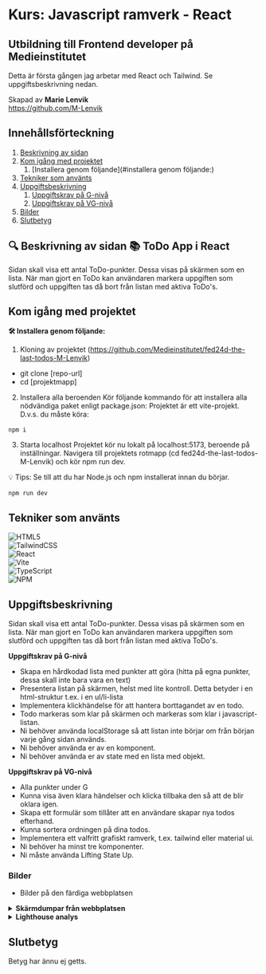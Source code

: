 # Kurs: Javascript ramverk - React

## Utbildning till Frontend developer på Medieinstitutet

Detta är första gången jag arbetar med React och Tailwind. Se uppgiftsbeskrivning nedan.

Skapad av **Marie Lenvik** <br> https://github.com/M-Lenvik

## Innehållsförteckning

1. [Beskrivning av sidan](#-beskrivning-av-sidan--todo-app-i-react)
2. [Kom igång med projektet](#kom-igång-med-projektet)
   1. [Installera genom följande](#installera genom följande:)
3. [Tekniker som använts](#tekniker-som-använts)
4. [Uppgiftsbeskrivning](#uppgiftsbeskrivning)
   1. [Uppgiftskrav på G-nivå](#uppgiftskrav-på-g-nivå)
   2. [Uppgiftskrav på VG-nivå](#uppgiftskrav-på-vg-nivå)
5. [Bilder](#bilder)
6. [Slutbetyg](#slutbetyg)

## 🔍 Beskrivning av sidan 📚 ToDo App i React

Sidan skall visa ett antal ToDo-punkter. Dessa visas på skärmen som en lista. När man gjort en ToDo kan användaren markera uppgiften som slutförd och uppgiften tas då bort från listan med aktiva ToDo's.

## Kom igång med projektet

**🛠️ Installera genom följande:**

1. Kloning av projektet
(https://github.com/Medieinstitutet/fed24d-the-last-todos-M-Lenvik)
- git clone [repo-url]
- cd [projektmapp]

2. Installera alla beroenden
Kör följande kommando för att installera alla nödvändiga paket enligt package.json:
Projektet är ett vite-projekt. D.v.s. du måste köra:

```shell
npm i
```

3. Starta localhost 
Projektet kör nu lokalt på localhost:5173, beroende på inställningar. Navigera till projektets rotmapp (cd fed24d-the-last-todos-M-Lenvik) och kör npm run dev.

💡 Tips: Se till att du har Node.js och npm installerat innan du börjar.

```shell
npm run dev
```

## Tekniker som använts
![HTML5](https://img.shields.io/badge/html5-%23E34F26.svg?style=for-the-badge&logo=html5&logoColor=white) <br>
![TailwindCSS](https://img.shields.io/badge/tailwindcss-%2338B2AC.svg?style=for-the-badge&logo=tailwind-css&logoColor=white) <br>
![React](https://img.shields.io/badge/react-%2320232a.svg?style=for-the-badge&logo=react&logoColor=%2361DAFB) <br>
![Vite](https://img.shields.io/badge/vite-%23646CFF.svg?style=for-the-badge&logo=vite&logoColor=white) <br>
![TypeScript](https://img.shields.io/badge/typescript-%23007ACC.svg?style=for-the-badge&logo=typescript&logoColor=white) <br>
![NPM](https://img.shields.io/badge/NPM-%23CB3837.svg?style=for-the-badge&logo=npm&logoColor=white)


## Uppgiftsbeskrivning
Sidan skall visa ett antal ToDo-punkter. Dessa visas på skärmen som en lista. När man gjort en ToDo kan användaren markera uppgiften som slutförd och uppgiften tas då bort från listan med aktiva ToDo's.

**Uppgiftskrav på G-nivå** <br>
- Skapa en hårdkodad lista med punkter att göra (hitta på egna punkter, dessa skall inte bara vara en text)
- Presentera listan på skärmen, helst med lite kontroll. Detta betyder i en html-struktur t.ex. i en ul/li-lista
- Implementera klickhändelse för att hantera borttagandet av en todo.
- Todo markeras som klar på skärmen och markeras som klar i javascript-listan.
- Ni behöver använda localStorage så att listan inte börjar om från början varje gång sidan används.
- Ni behöver använda er av en komponent.
- Ni behöver använda er av state med en lista med objekt.


**Uppgiftskrav på VG-nivå** <br>
- Alla punkter under G
- Kunna visa även klara händelser och klicka tillbaka den så att de blir oklara igen.
- Skapa ett formulär som tillåter att en användare skapar nya todos efterhand.
- Kunna sortera ordningen på dina todos.
- Implementera ett valfritt grafiskt ramverk, t.ex. tailwind eller material ui.
- Ni behöver ha minst tre komponenter.
- Ni måste använda Lifting State Up.

### Bilder
  - Bilder på den färdiga webbplatsen

<details>
<summary><strong>Skärmdumpar från webbplatsen</strong></summary>

**ToDo Appen**
![ToDo app med aktiva ToDo's](ToDo_2-1.png) 
![ToDo app där ToDo's är avklarade](ToDo_1-1.png)
</details>

<details>
<summary><strong>Lighthouse analys</strong></summary>

**Lighthouse analys**
[Lighthouse analys desktop](Lighthouse_desktop.pdf) 
![Lighthouse analys mobile](Lighthouse_mobile.pdf)
</details>

## Slutbetyg
Betyg har ännu ej getts.